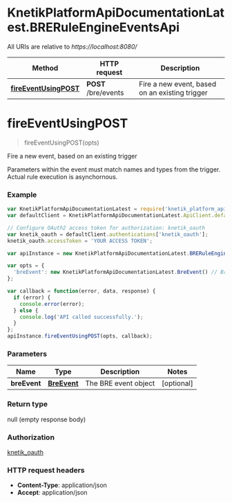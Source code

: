 # KnetikPlatformApiDocumentationLatest.BRERuleEngineEventsApi

All URIs are relative to *https://localhost:8080/*

Method | HTTP request | Description
------------- | ------------- | -------------
[**fireEventUsingPOST**](BRERuleEngineEventsApi.md#fireEventUsingPOST) | **POST** /bre/events | Fire a new event, based on an existing trigger


<a name="fireEventUsingPOST"></a>
# **fireEventUsingPOST**
> fireEventUsingPOST(opts)

Fire a new event, based on an existing trigger

Parameters within the event must match names and types from the trigger. Actual rule execution is asynchornous.

### Example
```javascript
var KnetikPlatformApiDocumentationLatest = require('knetik_platform_api_documentation_latest');
var defaultClient = KnetikPlatformApiDocumentationLatest.ApiClient.default;

// Configure OAuth2 access token for authorization: knetik_oauth
var knetik_oauth = defaultClient.authentications['knetik_oauth'];
knetik_oauth.accessToken = 'YOUR ACCESS TOKEN';

var apiInstance = new KnetikPlatformApiDocumentationLatest.BRERuleEngineEventsApi();

var opts = { 
  'breEvent': new KnetikPlatformApiDocumentationLatest.BreEvent() // BreEvent | The BRE event object
};

var callback = function(error, data, response) {
  if (error) {
    console.error(error);
  } else {
    console.log('API called successfully.');
  }
};
apiInstance.fireEventUsingPOST(opts, callback);
```

### Parameters

Name | Type | Description  | Notes
------------- | ------------- | ------------- | -------------
 **breEvent** | [**BreEvent**](BreEvent.md)| The BRE event object | [optional] 

### Return type

null (empty response body)

### Authorization

[knetik_oauth](../README.md#knetik_oauth)

### HTTP request headers

 - **Content-Type**: application/json
 - **Accept**: application/json

